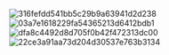 ![316fefdd541bb5c29b9a63941d2d238](https://user-images.githubusercontent.com/98099819/170611754-5216bfbb-670d-422a-966b-817a00da5277.jpg)
![03a7e1618229fa54365213d6412bdb1](https://user-images.githubusercontent.com/98099819/170611765-522916fb-9a0a-44c1-a239-7ce26d608ec7.jpg)
![dfa8c4492d8d705f0b42f472313dc00](https://user-images.githubusercontent.com/98099819/170611774-c50565f0-ed02-4fa4-9209-c9cf014089d2.jpg)
![22ce3a91aa73d204d30537e763b3134](https://user-images.githubusercontent.com/98099819/170611787-0be37024-79c3-451f-9cb4-f969969ccfa7.jpg)
